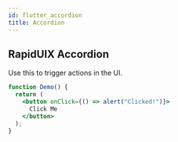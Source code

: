 ```yaml
---
id: flutter_accordion
title: Accordion
---
```


## RapidUIX Accordion

Use this to trigger actions in the UI.


```jsx live noInline
function Demo() {
  return (
    <button onClick={() => alert("Clicked!")}>
      Click Me
    </button>
  );
}